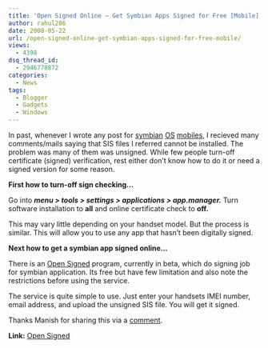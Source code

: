 ```yaml
---
title: 'Open Signed Online – Get Symbian Apps Signed for Free [Mobile]'
author: rahul286
date: 2008-05-22
url: /open-signed-online-get-symbian-apps-signed-for-free-mobile/
views:
  - 4398
dsq_thread_id:
  - 2946778872
categories:
  - News
tags:
  - Blogger
  - Gadgets
  - Windows
---
```

In past, whenever I wrote any post for [symbian][1] [OS][1] [mobiles][2], I recieved many comments/mails saying that SIS files I referred cannot be installed. The problem was many of them was unsigned. While few people turn-off certificate (signed) verification, rest either don&#8217;t know how to do it or need a signed version for some reason.

**First how to turn-off sign checking&#8230;**

Go into <span style="font-style: italic"><strong>menu > tools > settings > applications > app.manager.</strong></span> Turn software installation to **all** and online certificate check to **off.**

**<span style="font-weight: normal">This may vary little depending on your handset model. But the process is similar. This will allow you to use any app that hasn&#8217;t been digitally signed.</span>**

**Next how to get a symbian app signed online&#8230;**

There is an <a href="http://developer.symbian.com/main/signed/" onclick="_gaq.push(['_trackEvent', 'outbound-article', 'http://developer.symbian.com/main/signed/', 'Open Signed']);" >Open Signed</a> program, currently in beta, which do signing job for symbian application. Its free but have few limitation and also note the restrictions before using the service.

<span style="line-height: normal">The service is quite simple to use. Just enter your handsets IMEI number, email address, and upload the unsigned SIS file. You will get it signed.</span>

<span style="line-height: normal">Thanks Manish for sharing this via a <a href="http://devilsworkshop.org/2008/04/23/access-internet-from-mobile-using-computers-internet-connection/#comment-33358">comment</a>.</span>

<span style="line-height: normal"><strong>Link:</strong> <a href="http://developer.symbian.com/main/signed/" onclick="_gaq.push(['_trackEvent', 'outbound-article', 'http://developer.symbian.com/main/signed/', 'Open Signed']);" >Open Signed</a></span>

 [1]: http://devilsworkshop.org/2008/04/23/access-internet-from-mobile-using-computers-internet-connection/
 [2]: http://devilsworkshop.org/2008/02/23/free-symbian-s60-bluetooth-remote-control-for-windows-pc/
